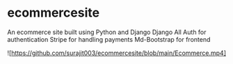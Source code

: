 # ecommercesite
An ecommerce site built using Python and Django
Django All Auth for authentication
Stripe for handling payments
Md-Bootstrap for frontend

![https://github.com/surajit003/ecommercesite/blob/main/Ecommerce.mp4]

